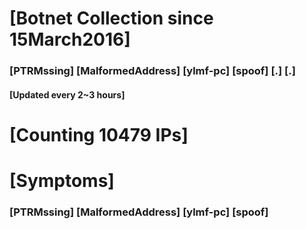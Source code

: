 # [Botnet Collection since 15March2016]
### [PTRMssing] [MalformedAddress] [ylmf-pc] [spoof] [.] [.]
#### [Updated every 2~3 hours]

# [Counting 10479 IPs]

# [Symptoms] 
###   [PTRMssing] [MalformedAddress] [ylmf-pc] [spoof]
